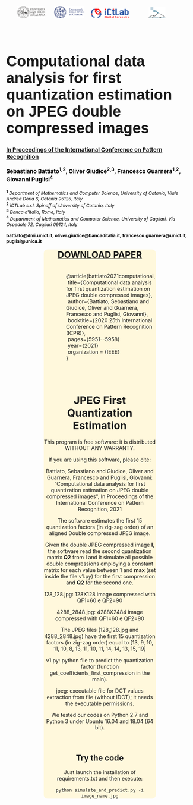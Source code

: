 <div style="text-align:center">
<a href="http://www.dmi.unict.it/"><img src="img/unict.png" width="15%" hspace="5" target="_blank"></a>
<a style="margin-left:2%" href="http://www.unica.it/"><img src="img/unica.png" width="16%" hspace="5" target="_blank"></a>
<a style="margin-left:2%" href="https://www.ictlab.srl/"><img src="img/ictlab.png" width="20%" target="_blank"></a>
<a href="https://iplab.dmi.unict.it/"><img src="img/iplab.png" width="9%" hspace="50" target="_blank"></a>
</div>
<br><br>

<h1  style="font-family: Arial;  font-size: 40px;"><b>Computational data analysis for first quantization estimation on JPEG double compressed images</b></h1>

<div style="font-size:15px; color:black"><b><a href="https://www.micc.unifi.it/icpr2020/" target="_blank">In Proceedings of the International Conference on Pattern Recognition</a></b></div>
<br>

<div style="font-size:15px; color:black"><b>Sebastiano Battiato<sup>1,2</sup>, Oliver Giudice<sup>2,3</sup>, Francesco Guarnera<sup>1,2</sup>, Giovanni Puglisi<sup>4</sup></b></div>
<br>
<div style="font-size:12px; color:black"><sup><b>1</b></sup> <em>Department of Mathematics and Computer Science, University of Catania, Viale Andrea Doria 6, Catania 95125, Italy</em><br>
	<sup><b>2</b></sup> <em>iCTLab s.r.l. Spinoff of University of Catania, Italy</em><br>
	<sup><b>3</b></sup> <em>Banca d'Italia, Rome, Italy</em><br>
	<sup><b>4</b></sup> <em>Department of Mathematics and Computer Science, University of Cagliari, Via Ospedale 72, Cagliari 09124, Italy</em><br>
	<br>
	<b>battiato@dmi.unict.it, oliver.giudice@bancaditalia.it, francesco.guarnera@unict.it, puglisi@unica.it</b>
	<br><br>
</div>
<div style="text-align: center; background-color: cornsilk; border-radius: 10px;margin-left: 20%;margin-right: 20%;width: 60%">

<center>
<a href="https://ieeexplore.ieee.org/document/9412528"><font size="5px" ><b>DOWNLOAD PAPER</b></font></a>
</center>
<br><br>
<div style="text-align:left !important;margin-left:20%">
	@article{battiato2021computational,<br>
<span style="margin-left: 2%">title={Computational data analysis for first quantization estimation on JPEG double compressed images},</span><br>
<span style="margin-left: 2%">author={Battiato, Sebastiano and Giudice, Oliver and Guarnera, Francesco and Puglisi, Giovanni},</span><br>
<span style="margin-left: 2%">booktitle={2020 25th International Conference on Pattern Recognition (ICPR)},</span><br>
<span style="margin-left: 2%">pages={5951--5958}</span><br>
<span style="margin-left: 2%">year={2021}</span><br>
<span style="margin-left: 2%">organization = {IEEE}</span><br>
	}
</div>

<br><br>

# JPEG First Quantization Estimation 

This program is free software: it is distributed WITHOUT ANY WARRANTY.

If you are using this software, please cite:

Battiato, Sebastiano and Giudice, Oliver and Guarnera, Francesco and Puglisi, Giovanni:
“Computational data analysis for first quantization estimation on JPEG double compressed images",
In Proceedings of the International Conference on Pattern Recognition, 2021
    
The software estimates the first 15 quantization factors (in zig-zag order) of an aligned Double compressed JPEG image.

Given the double JPEG compressed image <b>I</b>, the software read the second quantization matrix <b>Q2</b> from <b>I</b> and it simulate all possible double compressions 
employing a constant matrix for each value between 1 and <b>max</b> (set inside the file v1.py) for the first compression and <b>Q2</b> for the second one.

128_128.jpg: 128X128 image compressed with QF1=60 e QF2=90

4288_2848.jpg: 4288X2484 image compressed with QF1=60 e QF2=90

The JPEG files (128_128.jpg and 4288_2848.jpg) have the first 15 quantization factors (in zig-zag order) equal to [13, 9, 10, 11, 10, 8, 13, 11, 10, 11, 14, 14, 13, 15, 19]

v1.py: python file to predict the quantization factor (function get_coefficients_first_compression in the main).

jpeg: executable file for DCT values extraction from file (without IDCT); it needs the executable permissions.


We tested our codes on Python 2.7 and Python 3 under Ubuntu 16.04 and 18.04 (64 bit).

<br>

## Try the code

Just launch the installation of requirements.txt and then execute:

```
python simulate_and_predict.py -i image_name.jpg
```





